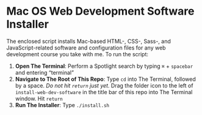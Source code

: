 # Mac OS Web Development Software Installer
The enclosed script installs Mac-based HTML-, CSS-, Sass-, and JavaScript-related software and configuration files for any web development course you take with me. To run the script:

1. **Open The Terminal**: Perform a Spotlight search by typing `⌘` + `spacebar` and entering “terminal”
2. **Navigate to The Root of This Repo**: Type `cd` into The Terminal, followed by a space. *Do not hit `return` just yet.* Drag the folder icon to the left of `install-web-dev-software` in the title bar of this repo into The Terminal window. Hit `return`
3. **Run The Installer**: Type `./install.sh`
